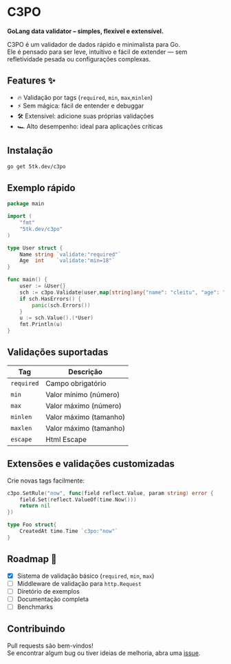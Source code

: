 # C3PO  
**GoLang data validator – simples, flexível e extensível.**

C3PO é um validador de dados rápido e minimalista para Go.  
Ele é pensado para ser leve, intuitivo e fácil de extender — sem refletividade pesada ou configurações complexas.

## Features ✨
- 🔥 Validação por tags (`required`, `min`, `max`,`minlen`)
- ⚡ Sem mágica: fácil de entender e debuggar
- 🛠️ Extensível: adicione suas próprias validações
- 🏎️ Alto desempenho: ideal para aplicações críticas

## Instalação
```bash
go get 5tk.dev/c3po
```

## Exemplo rápido
```go
package main

import (
    "fmt"
    "5tk.dev/c3po"
)

type User struct {
    Name string `validate:"required"`
    Age  int    `validate:"min=18"`
}

func main() {
    user := &User{}
    sch := c3po.Validate(user,map[string]any{"name": "cleitu", "age": "15"})
    if sch.HasErrors() {
        panic(sch.Errors())
    }
    u := sch.Value().(*User)
    fmt.Println(u) 
}
```

## Validações suportadas
| Tag       | Descrição                  |
|-----------|----------------------------|
| `required`| Campo obrigatório          |
| `min`     | Valor mínimo (número)      |
| `max`     | Valor máximo (número)      |
| `minlen`  | Valor máximo (tamanho)     |
| `maxlen`  | Valor máximo (tamanho)     |
| `escape`  | Html Escape                |

## Extensões e validações customizadas
Crie novas tags facilmente:
```go
c3po.SetRule("now", func(field reflect.Value, param string) error {
    field.Set(reflect.ValueOf(time.Now()))
    return nil
})

type Foo struct{
    CreatedAt time.Time `c3po:"now"`
}
```

## Roadmap 🚀
- [x] Sistema de validação básico (`required`, `min`, `max`)
- [ ] Middleware de validação para `http.Request`
- [ ] Diretório de exemplos
- [ ] Documentação completa
- [ ] Benchmarks

## Contribuindo
Pull requests são bem-vindos!  
Se encontrar algum bug ou tiver ideias de melhoria, abra uma [issue](https://github.com/5tk-dev/c3po/issues).
